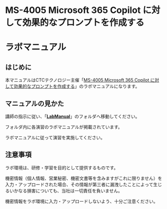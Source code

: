 # MS-4005 Microsoft 365 Copilot に対して効果的なプロンプトを作成する

# ラボマニュアル

## はじめに

本マニュアルはCTCテクノロジー主催「[MS-4005 Microsoft 365 Copilot に対して効果的なプロンプトを作成する](https://www.school.ctc-g.co.jp/course/P810.html)」のラボマニュアルになります。



## マニュアルの見かた

講師の指示に従い、「**[LabManual](https://github.com/ctct-edu/MS-4005/tree/main/LabManual)**」のフォルダへ移動してください。

フォルダ内に各演習のラボマニュアルが掲載されています。

ラボマニュアルに従って演習を実施してください。


## 注意事項

ラボ環境は、研修・学習を目的として提供するものです。

機密情報（個人情報、営業秘密、機密文書等を含みますがこれに限りません）を入力・アップロードされた場合、その情報が第三者に漏洩したことによって生じるいかなる損害についても、当社は一切責任を負いません。

機密情報をラボ環境に入力・アップロードしないよう、十分ご注意ください。
